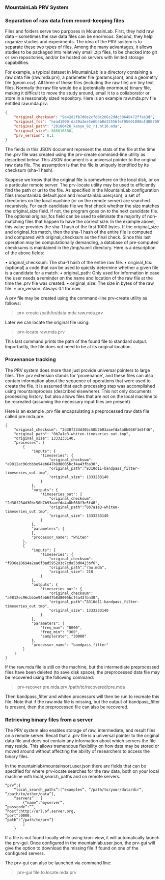 ### MountainLab PRV System

### Separation of raw data from record-keeping files

Files and folders serve two purposes in MountainLab. First, they hold raw data – sometimes the raw data files can be enormous. Second, they help organize studies and experiments. The idea of the PRV system is to separate these two types of files. Among the many advantages, it allows studies to be packaged into relatively small .zip files, to be checked into git or svn repositories, and/or be hosted on servers with limited storage capabilities.

For example, a typical dataset in MountainLab is a directory containing a raw data file (raw.mda.prv), a parameter file (params.json), and a geometry file (geom.csv). All three of these files (including the raw file) are tiny text files. Normally the raw file would be a (potentially enormous) binary file, making it difficult to move the study around, email it to a collaborator or store in a reasonably sized repository. Here is an example raw.mda.prv file entitled raw.mda.prv:

```json
{
    "original_checksum": "9a42d2fb7d0e2cfd8c206c2ddc30640472ffab3d",
    "original_fcs": "head1000-da39a3ee5e6b4b0d3255bfef95601890afd80709",
    "original_path": "20160426_kanye_02_r1.nt16.mda",
    "original_size": 666616580,
    "prv_version": 0.1
}
```

The fields in this JSON document represent the stats of the file at the time the .prv file was created using the prv-create command-line utility as described below. This JSON document is a universal pointer to the original raw data file. The assumption is that the file is uniquely identified by its checksum (sha-1 hash).

Suppose we know that the original file is somewhere on the local disk, or on a particular remote server. The prv-locate utility may be used to efficiently find the path or url to the file. As specified in the MountainLab configuration files (mountainlab.default.json and mountainlab.user.json), a set of directories on the local machine (or on the remote server) are searched recursively. For each candidate file we first check whether the size matches the original_size field. If not, the program goes on to the next candidate file. The optional original_fcs field can be used to eliminate the majority of non-matching files that happen to have the correct size. In the example above, this value provides the sha-1 hash of the first 1000 bytes. If the original_size and original_fcs match, then the sha-1 hash of the entire file is computed and compared with original_checksum as the final check. Since this last operation may be computationally demanding, a database of pre-computed checksums is maintained in the /tmp/sumit directory. Here is a description of the above fields:

•	original_checksum: The sha-1 hash of the entire raw file.
•	original_fcs: (optional) a code that can be used to quickly determine whether a given file is a candidate for a match.
•	original_path: Only used for information in case the user needs a reminder on the name and location of the raw file at the time the .prv file was created.
•	original_size: The size in bytes of the raw file.
•	prv_version: Always 0.1 for now.


A prv file may be created using the command-line prv-create utility as follows:

> prv-create /path/to/data.mda raw.mda.prv

Later we can locate the original file using:

> prv-locate raw.mda.prv

This last command prints the path of the found file to standard output. Importantly, the file does not need to be at its original location.

### Provenance tracking

The PRV system does more than just provide universal pointers to large files. The .prv extension stands for 'provenance', and these files can also contain information about the sequence of operations that were used to create the file. It is assumed that each processing step was accomplished using mountainprocess (described elsewhere). This not only documents processing history, but also allows files that are not on the local machine to be recreated (assuming the necessary input files are present).

Here is an example .prv file encapsulating a preprocessed raw data file called pre.mda.prv:
```
{
    "original_checksum": "2d38f234d30bc50b7b93aaefda4a8b668f3e5f46",
    "original_path": "0b7a1e3-whiten-timeseries_out.tmp",
    "original_size": 1333233140,
    "processes": [
        {
            "inputs": {
                "timeseries": {
                    "original_checksum": "a9812ec96cbbbe94eb647b8d8005bcf4a43fba30",
                    "original_path":”8310d11-bandpass_filter-timeseries_out.tmp",
                    "original_size": 1333233140
                }
            },
            "outputs": {
                "timeseries_out": {
                    "original_checksum": "2d38f234d30bc50b7b93aaefda4a8b668f3e5f46",
                    "original_path":”0b7a1e3-whiten-timeseries_out.tmp",
                    "original_size": 1333233140
                }
            },
            "parameters": {
            },
            "processor_name": "whiten"
        },
        {
            "inputs": {
                "timeseries": {
                    "original_checksum": "f936e18694a2ea0f3ad595283c7cda53d0423bf6",
                    "original_path":”raw.mda",
                    "original_size": 218
                }
            },
            "outputs": {
                "timeseries_out": {
                    "original_checksum": "a9812ec96cbbbe94eb647b8d8005bcf4a43fba30",
                    "original_path":”8310d11-bandpass_filter-timeseries_out.tmp",
                    "original_size": 1333233140
                }
            },
            "parameters": {
                "freq_max": "8000",
                "freq_min": "300",
                "samplerate": "30000"
            },
            "processor_name": "bandpass_filter"
        }
    ]
}
```
If the raw.mda file is still on the machine, but the intermediate preprocessed files have been deleted (to save disk space), the preprocessed data file may be recovered using the following command:

> prv-recover pre.mda.prv /path/to/recovered/pre.mda

Then bandpass_filter and whiten processors will then be run to recreate this file. Note that if the raw.mda file is missing, but the output of bandpass_filter is present, then the preprocessed file can also be recovered.

### Retrieving binary files from a server

The PRV system also enables storage of raw, intermediate, and result files on a remote server. Recall that a .prv file is a universal pointer to the original data file and does not contain any information about which servers the file may reside. This allows tremendous flexibility on how data may be stored or moved around without affecting the ability of researchers to access the binary files.

In the mountainlab/mountainsort.user.json there are fields that can be specified for where prv-locate searches for the raw data, both on your local machine with local_search_paths and on remote servers.
```
“prv”:{
	“local_search_paths”:[“examples”, “/path/to/your/data/dir”, “/path/to/other/data”],
	“servers” : [
		{“name”:”myserver”,
”passcode”:””,
”host”:http://url.of.server.org,
”port”:0000,
”path”:”/path/to/prv”}
		]
	}
```

If a file is not found locally while using kron-view, it will automatically launch the prv-gui. Once configured in the mountainlab.user.json, the prv-gui will give the option to download the missing file if found on one of the configured servers.

The prv-gui can also be launched via command line:

>prv-gui file.to.locate.mda.prv

